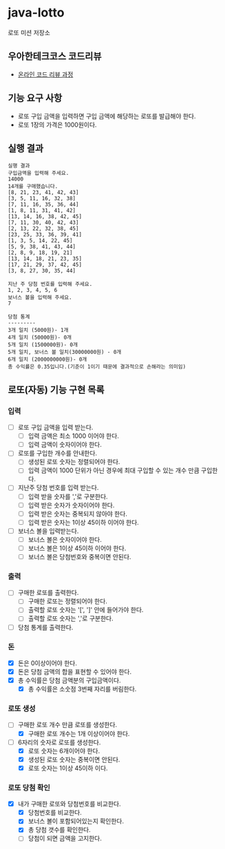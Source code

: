 # java-lotto

로또 미션 저장소

## 우아한테크코스 코드리뷰

- [온라인 코드 리뷰 과정](https://github.com/woowacourse/woowacourse-docs/blob/master/maincourse/README.md)
  
## 기능 요구 사항
- 로또 구입 금액을 입력하면 구입 금액에 해당하는 로또를 발급해야 한다. 
- 로또 1장의 가격은 1000원이다.

## 실행 결과
```
실행 결과
구입금액을 입력해 주세요.
14000
14개를 구매했습니다.
[8, 21, 23, 41, 42, 43]
[3, 5, 11, 16, 32, 38]
[7, 11, 16, 35, 36, 44]
[1, 8, 11, 31, 41, 42]
[13, 14, 16, 38, 42, 45]
[7, 11, 30, 40, 42, 43]
[2, 13, 22, 32, 38, 45]
[23, 25, 33, 36, 39, 41]
[1, 3, 5, 14, 22, 45]
[5, 9, 38, 41, 43, 44]
[2, 8, 9, 18, 19, 21]
[13, 14, 18, 21, 23, 35]
[17, 21, 29, 37, 42, 45]
[3, 8, 27, 30, 35, 44]

지난 주 당첨 번호를 입력해 주세요.
1, 2, 3, 4, 5, 6
보너스 볼을 입력해 주세요.
7

당첨 통계
---------
3개 일치 (5000원)- 1개
4개 일치 (50000원)- 0개
5개 일치 (1500000원)- 0개
5개 일치, 보너스 볼 일치(30000000원) - 0개
6개 일치 (2000000000원)- 0개
총 수익률은 0.35입니다.(기준이 1이기 때문에 결과적으로 손해라는 의미임)
```

## 로또(자동) 기능 구현 목록

### 입력
- [ ] 로또 구입 금액을 입력 받는다.
  - [ ] 입력 금액은 최소 1000 이어야 한다.
  - [ ] 입력 금액이 숫자이어야 한다.

- [ ] 로또를 구입한 개수를 안내한다.
  - [ ] 생성된 로또 숫자는 정렬되어야 한다.
  - [ ] 입력 금액이 1000 단위가 아닌 경우에 최대 구입할 수 있는 개수 만큼 구입한다.
  
- [ ] 지난주 당첨 번호를 입력 받는다.
  - [ ] 입력 받을 숫자를 ','로 구분한다.
  - [ ] 입력 받은 숫자가 숫자이어야 한다.
  - [ ] 입력 받은 숫자는 중복되지 않아야 한다.
  - [ ] 입력 받은 숫자는 1이상 45이하 이어야 한다.
  
- [ ] 보너스 볼을 입력받는다.
  - [ ] 보너스 볼은 숫자이어야 한다.
  - [ ] 보너스 볼은 1이상 45이하 이어야 한다.
  - [ ] 보너스 볼은 당첨번호와 중복이면 안된다.
  
### 출력
- [ ] 구매한 로또를 출력한다.
  - [ ] 구매한 로또는 정렬되어야 한다.
  - [ ] 출력할 로또 숫자는 '[', ']' 안에 들어가야 한다.
  - [ ] 출력할 로또 숫자는 ','로 구분한다.
- [ ] 당첨 통계를 출력한다.

### 돈
- [x] 돈은 0이상이어야 한다.
- [x] 돈은 당첨 금액의 합을 표현할 수 있어야 한다.
- [x] 총 수익률은 당첨 금액분의 구입금액이다.
  - [x] 총 수익률은 소숫점 3번째 자리를 버림한다.

### 로또 생성
- [ ] 구매한 로또 개수 만큼 로또를 생성한다.
  - [x] 구매한 로또 개수는 1개 이상이어야 한다.
- [ ] 6자리의 숫자로 로또를 생성한다.
  - [x] 로또 숫자는 6개이어야 한다.
  - [x] 생성된 로또 숫자는 중복이면 안된다.
  - [x] 로또 숫자는 1이상 45이하 이다.

### 로또 당첨 확인
- [x] 내가 구매한 로또와 당첨번호를 비교한다.
  - [x] 당첨번호를 비교한다.
  - [x] 보너스 볼이 포함되어있는지 확인한다.
  - [x] 총 당첨 갯수를 확인한다.
  - [ ] 당첨이 되면 금액을 고지한다.
